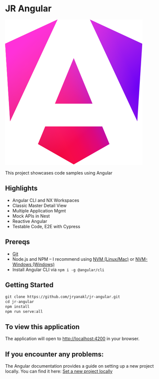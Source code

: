 # JR Angular

![JR Angular](apps/jr-angular/src/assets/angular.svg)

This project showcases code samples using Angular

## Highlights
- Angular CLI and NX Workspaces
- Classic Master Detail View
- Multiple Application Mgmt
- Mock APIs in Nest
- Reactive Angular
- Testable Code, E2E with Cypress

## Prereqs
- [Git](https://git-scm.com/book/en/v2/Getting-Started-Installing-Git)
- Node.js and NPM – I recommend using [NVM (Linux/Mac)](https://github.com/creationix/nvm) or [NVM-Windows (Windows)](https://github.com/coreybutler/nvm-windows)
- Install Angular CLI via `npm i -g @angular/cli`

## Getting Started
```
git clone https://github.com/jryanakl/jr-angular.git
cd jr-angular
npm install
npm run serve:all
```

## To view this application
The application will open to [http://localhost:4200](http://localhost:4200) in your browser.

## If you encounter any problems:
The Angular documentation provides a guide on setting up a new project locally.
You can find it here: [Set a new project locally](https://angular.dev/installation#setup-a-new-project-locally)

